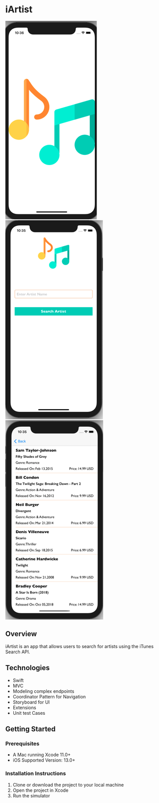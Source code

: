 # iArtist

![ScreenShot](https://github.com/komalhs/iArtist/blob/main/iArtist/App%20Screenshot/LaunchScreen.png)
![ScreenShot](https://github.com/komalhs/iArtist/blob/main/iArtist/App%20Screenshot/SearchScreen.png)
![ScreenShot](https://github.com/komalhs/iArtist/blob/main/iArtist/App%20Screenshot/TrackList.png)


## Overview

iArtist is an app that allows users to search for artists using the iTunes Search API.

## Technologies


- Swift
- MVC
- Modeling complex endpoints
- Coordinator Pattern for Navigation
- Storyboard for UI
- Extensions
- Unit test Cases

## Getting Started

### Prerequisites

- A Mac running Xcode 11.0+
- iOS Supported Version: 13.0+

### Installation Instructions

1. Clone or download the project to your local machine
2. Open the project in Xcode
3. Run the simulator

